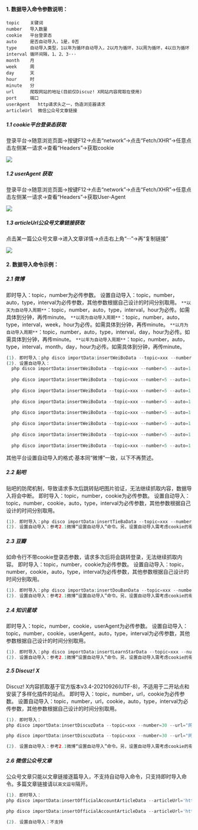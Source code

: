 #### 1. 数据导入命令参数说明：

```
topic    关键词
number   导入数量
cookie   平台登录态 
auto     是否自动导入，1是，0否
type     自动导入类型，1以年为循环自动导入，2以月为循环，3以周为循环，4以日为循环
interval 循环间隔，1、2、3···
month    月
week     周
day      天
hour     时
minute   分
url      爬取网站的地址(目前仅Discuz! X网站内容爬取在使用)
port     端口
userAgent   http请求头之一，伪造浏览器请求
articleUrl  微信公众号文章链接
```

##### 1.1 cookie平台登录态获取

登录平台->随意浏览页面->按键F12->点击“network”->点击“Fetch/XHR”->任意点击左侧某一请求->查看“Headers”->获取cookie

![](https://discuz.chat/assets/import_data_cookie_example.png)

##### 1.2 userAgent 获取

登录平台->随意浏览页面->按键F12->点击“network”->点击“Fetch/XHR”->任意点击左侧某一请求->查看“Headers”->获取User-Agent

![](https://discuz.chat/assets/import_data_ua_example.png)

##### 1.3 articleUrl公众号文章链接获取

点击某一篇公众号文章->进入文章详情->点击右上角“···”->再“复制链接”

![](https://discuz.chat/assets/import_data_wx_example.png)

#### 2. 数据导入命令示例：

##### 2.1 微博

即时导入：topic，number为必传参数。
设置自动导入：topic，number，auto，type，interval为必传参数，其他参数根据自己设计的时间分别取用。
		`**以天为自动导入周期**`：topic，number，auto，type，interval，hour为必传。如需具体到分钟，再传minute。
		`**以周为自动导入周期**`：topic，number，auto，type，interval，week，hour为必传。如需具体到分钟，再传minute。
		`**以月为自动导入周期**`：topic，number，auto，type，interval，day，hour为必传。如需具体到分钟，再传minute。
		`**以年为自动导入周期**`：topic，number，auto，type，interval，month，day，hour为必传。如需具体到分钟，再传minute。

```php
(1). 即时导入：php disco importData:insertWeiBoData --topic=xxx --number=5
(2). 设置自动导入：
  php disco importData:insertWeiBoData --topic=xxx --number=5 --auto=1 --type=4 --interval=1 --hour=10 --minute=15 # 每一天10:15自动导入
   
  php disco importData:insertWeiBoData --topic=xxx --number=5 --auto=1 --type=4 --interval=2 --hour=10 --minute=15 # 每2天10:15自动导入
  
  php disco importData:insertWeiBoData --topic=xxx --number=5 --auto=1 --type=3 --interval=1 --week=1 --hour=10 # 每周一10:00自动导入
  
  php disco importData:insertWeiBoData --topic=xxx --number=5 --auto=1 --type=3 --interval=2 --week=3 --hour=10 # 每2周的周三10:00自动导入
  
  php disco importData:insertWeiBoData --topic=xxx --number=5 --auto=1 --type=2 --interval=1 --day=3 --hour=10 # 每月3号10:00自动导入
  
  php disco importData:insertWeiBoData --topic=xxx --number=5 --auto=1 --type=2 --interval=2 --day=3 --hour=10 # 每2月的3号10:00自动导入
  
  php disco importData:insertWeiBoData --topic=xxx --number=5 --auto=1 --type=1 --interval=1 --month=11 --day=11 --hour=10 # 每年11月11号10:00自动导入
  
  php disco importData:insertWeiBoData --topic=xxx --number=5 --auto=1 --type=1 --interval=2 --month=12 --day=12 --hour=10 # 每2年的12月12号10:00自动导入
```

其他平台设置自动导入的格式·基本同“微博”一致，以下不再赘述。

##### 2.2 贴吧

贴吧的防爬机制，导致请求多次后跳转贴吧图片验证，无法继续抓取内容，数据导入将会中断。
即时导入：topic，number，cookie为必传参数。
设置自动导入：topic，number，cookie，auto，type，interval为必传参数，其他参数根据自己设计的时间分别取用。

```php
(1). 即时导入：php disco importData:insertTieBaData --topic=xxx --number=5 --cookie='登录态'
(2). 设置自动导入：参考2.1微博“设置自动导入”命令。另，设置自动导入需考虑cookie的有效性，如cookie失效，将无法执行自动导入。
```

##### 2.3 豆瓣

如命令行不带cookie登录态参数，请求多次后将会跳转登录，无法继续抓取内容。
即时导入：topic，number，cookie为必传参数。
设置自动导入：topic，number，cookie，auto，type，interval为必传参数，其他参数根据自己设计的时间分别取用。

```php
(1). 即时导入：php disco importData:insertDouBanData --topic=xxx --number=5 --cookie='登录态'
(2). 设置自动导入：参考2.1微博“设置自动导入”命令。另，设置自动导入需考虑cookie的有效性，如cookie失效，将无法执行自动导入。
```

##### 2.4 知识星球

即时导入：topic，number，cookie，userAgent为必传参数。
设置自动导入：topic，number，cookie，userAgent，auto，type，interval为必传参数，其他参数根据自己设计的时间分别取用。

```php
(1). 即时导入：php disco importData:insertLearnStarData --topic=xxx --number=5 --cookie='登录态' --userAgent='模拟浏览器user agent，举例谷歌浏览器(Mac)请求：Mozilla/5.0 (Macintosh; Intel Mac OS X 10_15_7) AppleWebKit/537.36 (KHTML, like Gecko) Chrome/92.0.4515.131 Safari/537.36'
(2). 设置自动导入：参考2.1微博“设置自动导入”命令。另，设置自动导入需考虑cookie的有效性，如cookie失效，将无法执行自动导入。
```

##### 2.5 Discuz! X

Discuz! X内容抓取基于官方版本v3.4-20210926(UTF-8)，不适用于二开站点和安装了多样化插件的站点。
即时导入：topic，number，url，cookie为必传参数。
设置自动导入：topic，number，url，cookie，auto，type，interval为必传参数，其他参数根据自己设计的时间分别取用。

```php
(1). 即时导入：
php disco importData:insertDiscuzData --topic=xxx --number=30 --url="网站地址" --cookie="登录态" # 80端口站点内容爬取

php disco importData:insertDiscuzData --topic=xxx --number=30 --url="网站地址" --port=30001 --cookie="登录态" # 特殊端口(如30001)站点内容爬取

(2). 设置自动导入：参考2.1微博“设置自动导入”命令。另，设置自动导入需考虑cookie的有效性，如cookie失效，将无法执行自动导入。
```

##### 2.6 微信公众号文章

公众号文章只能以文章链接逐篇导入，不支持自动导入命令，只支持即时导入命令。多篇文章链接请以`英文逗号`隔开。

```php
(1). 即时导入：
php disco importData:insertOfficialAccountArticleData --articleUrl='https://mp.weixin.qq.com/s/M49aEEEcpdzbjB-PEUhyhw'  # 导入单篇文章

php disco importData:insertOfficialAccountArticleData --articleUrl='https://mp.weixin.qq.com/s/eqlaxq6eod2Lpe-p6JFnlQ,https://mp.weixin.qq.com/s/zWqNzA2qzTz78VURZTeFDQ,https://mp.weixin.qq.com/s/Gu6jwVM78-dhrytuclyxLg'  # 导入多篇文章，以英文逗号隔开 

(2). 设置自动导入：不支持
```

